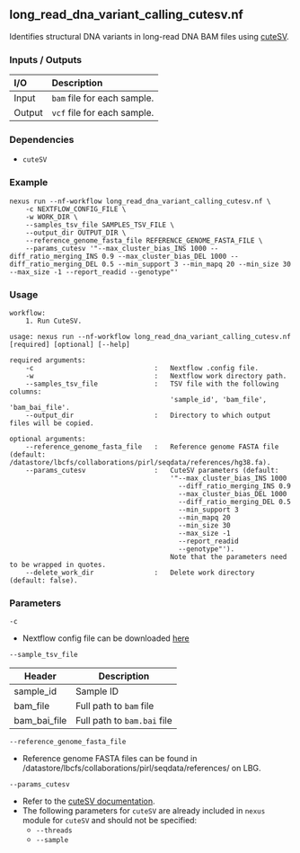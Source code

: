 ## long_read_dna_variant_calling_cutesv.nf

Identifies structural DNA variants in long-read DNA BAM files using [cuteSV](https://github.com/tjiangHIT/cuteSV).

### Inputs / Outputs

| I/O    | Description                  |
|:-------|:-----------------------------|
| Input  | `bam` file for each sample.  | 
| Output | `vcf` file for each sample. |

### Dependencies

* `cuteSV`

### Example

```
nexus run --nf-workflow long_read_dna_variant_calling_cutesv.nf \
    -c NEXTFLOW_CONFIG_FILE \
    -w WORK_DIR \
    --samples_tsv_file SAMPLES_TSV_FILE \
    --output_dir OUTPUT_DIR \
    --reference_genome_fasta_file REFERENCE_GENOME_FASTA_FILE \
    --params_cutesv '"--max_cluster_bias_INS 1000 --diff_ratio_merging_INS 0.9 --max_cluster_bias_DEL 1000 --diff_ratio_merging_DEL 0.5 --min_support 3 --min_mapq 20 --min_size 30 --max_size -1 --report_readid --genotype"'
```

### Usage

```
workflow:
    1. Run CuteSV.

usage: nexus run --nf-workflow long_read_dna_variant_calling_cutesv.nf [required] [optional] [--help]

required arguments:
    -c                              :   Nextflow .config file.
    -w                              :   Nextflow work directory path.
    --samples_tsv_file              :   TSV file with the following columns:
                                        'sample_id', 'bam_file', 'bam_bai_file'.
    --output_dir                    :   Directory to which output files will be copied.

optional arguments:
    --reference_genome_fasta_file   :   Reference genome FASTA file (default: /datastore/lbcfs/collaborations/pirl/seqdata/references/hg38.fa).
    --params_cutesv                 :   CuteSV parameters (default:
                                        '"--max_cluster_bias_INS 1000
                                          --diff_ratio_merging_INS 0.9
                                          --max_cluster_bias_DEL 1000
                                          --diff_ratio_merging_DEL 0.5
                                          --min_support 3
                                          --min_mapq 20
                                          --min_size 30
                                          --max_size -1
                                          --report_readid
                                          --genotype"').
                                        Note that the parameters need to be wrapped in quotes.
    --delete_work_dir               :   Delete work directory (default: false).
```

### Parameters

`-c`
* Nextflow config file can be downloaded [here](https://github.com/pirl-unc/nexus/tree/main/nextflow)

`--sample_tsv_file`

| Header       | Description                 |
|--------------|-----------------------------|
| sample_id    | Sample ID                   |
| bam_file     | Full path to `bam` file     |
| bam_bai_file | Full path to `bam.bai` file |

`--reference_genome_fasta_file`
* Reference genome FASTA files can be found in /datastore/lbcfs/collaborations/pirl/seqdata/references/ on LBG.

`--params_cutesv`
* Refer to the [cuteSV documentation](https://github.com/tjiangHIT/cuteSV).
* The following parameters for `cuteSV` are already included in `nexus` module for `cuteSV` and should not be specified:
  * `--threads`
  * `--sample`
